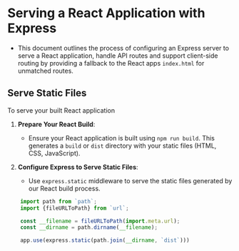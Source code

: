 # Serving a React Application with Express

- This document outlines the process of configuring an Express server to serve a React application, handle API routes and support client-side routing by providing a fallback to the React apps `index.html` for unmatched routes.

## Serve Static Files

To serve your built React application

1. **Prepare Your React Build**:

   - Ensure your React application is built using `npm run build`. This generates a `build` or `dist` directory with your static files (HTML, CSS, JavaScript).

2. **Configure Express to Serve Static Files**:
   - Use `express.static` middleware to serve the static files generated by our React build process.

```js
    import path from `path`;
    import {fileURLToPath} from `url`;

    const __filename = fileURLToPath(import.meta.url);
    const __dirname = path.dirname(__filename);

    app.use(express.static(path.join(__dirname, `dist`)))

```
